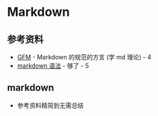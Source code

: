 # Markdown

## 参考资料

* [GFM](https://gfm.docschina.org/zh-hans/%E4%BB%8B%E7%BB%8D.html) - Markdown 的规范的方言 (学 md 理论) - 4
* [markdown 语法](https://markdown.com.cn/basic-syntax/) - 够了 - 5

## markdown

* 参考资料精简到无需总结
